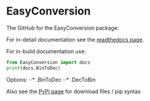 # EasyConversion

The GitHub for the EasyConversion package. 

For in-detail documentation see the [readthedocs page](https://easyconversion.readthedocs.io/en/latest/).

For in-build documentation use:
```python
from EasyConversion import docs
print(docs.BinToDec)
```
Options:
⋅⋅* .BinToDec
⋅⋅* .DecToBin

Also see the [PyPi page](https://pypi.org/project/EasyConversion/) for download files / pip syntax
